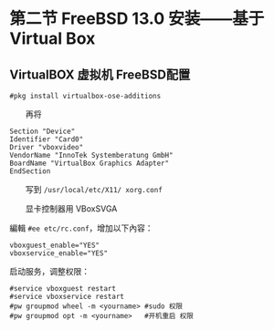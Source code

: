 # 第二节 FreeBSD 13.0 安装——基于 Virtual Box

## VirtualBOX 虚拟机 FreeBSD配置

`#pkg install virtualbox-ose-additions`

　　再将

```
Section "Device"
Identifier "Card0"
Driver "vboxvideo"
VendorName "InnoTek Systemberatung GmbH"
BoardName "VirtualBox Graphics Adapter"
EndSection
```

　　写到 `/usr/local/etc/X11/ xorg.conf`

　　显卡控制器用 VBoxSVGA

編輯 `#ee etc/rc.conf`，增加以下內容：

```
vboxguest_enable="YES"
vboxservice_enable="YES"
```

启动服务，调整权限：

```
#service vboxguest restart
#service vboxservice restart
#pw groupmod wheel -m <yourname> #sudo 权限
#pw groupmod opt -m <yourname>   #开机重启 权限
```

